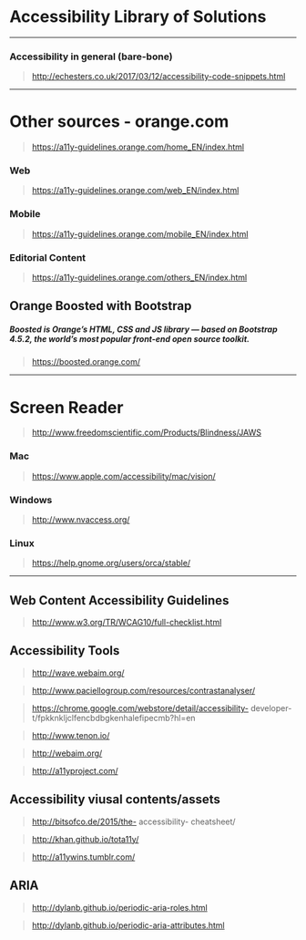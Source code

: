 # Accessibility Library of Solutions

----
### Accessibility in general (bare-bone)
> http://echesters.co.uk/2017/03/12/accessibility-code-snippets.html
----

# Other sources - orange.com

> https://a11y-guidelines.orange.com/home_EN/index.html

### Web
> https://a11y-guidelines.orange.com/web_EN/index.html

### Mobile
> https://a11y-guidelines.orange.com/mobile_EN/index.html

### Editorial Content
> https://a11y-guidelines.orange.com/others_EN/index.html

## Orange Boosted with Bootstrap
##### Boosted is Orange’s HTML, CSS and JS library — based on Bootstrap 4.5.2, the world’s most popular front-end open source toolkit.
> https://boosted.orange.com/

---

# Screen Reader
> http://www.freedomscientific.com/Products/Blindness/JAWS

### Mac
> https://www.apple.com/accessibility/mac/vision/

### Windows
> http://www.nvaccess.org/

### Linux
> https://help.gnome.org/users/orca/stable/

----

## Web Content Accessibility Guidelines
> http://www.w3.org/TR/WCAG10/full-checklist.html

## Accessibility Tools
> http://wave.webaim.org/

> http://www.paciellogroup.com/resources/contrastanalyser/

> https://chrome.google.com/webstore/detail/accessibility- developer- t/fpkknkljclfencbdbgkenhalefipecmb?hl=en

> http://www.tenon.io/

> http://webaim.org/

> http://a11yproject.com/

## Accessibility viusal contents/assets
> http://bitsofco.de/2015/the- accessibility- cheatsheet/

> http://khan.github.io/tota11y/

> http://a11ywins.tumblr.com/

## ARIA
> http://dylanb.github.io/periodic-aria-roles.html

> http://dylanb.github.io/periodic-aria-attributes.html


